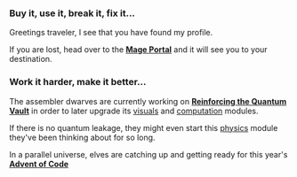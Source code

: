 ### Buy it, use it, break it, fix it...

Greetings traveler, I see that you have found my profile.

If you are lost, head over to the **[Mage Portal][0]** and it will see you to your destination.

### Work it harder, make it better...

The assembler dwarves are currently working on **[Reinforcing the Quantum Vault][1]** in order to later upgrade its [visuals][2] and [computation][3] modules.

If there is no quantum leakage, they might even start this [physics][4] module they've been thinking about for so long.


In a parallel universe, elves are catching up and getting ready for this year's **[Advent of Code][5]**


[0]: https://github.com/FlavorlessQuark/Mage_Portal
[1]: https://github.com/FlavorlessQuark/Quantum_Vault
[2]: https://github.com/FlavorlessQuark/SDL_Tools
[3]: https://github.com/FlavorlessQuark/Math_Tools
[4]: https://github.com/LumenNoctis/Physics_tools
[5]: https://github.com/FlavorlessQuark/Advent_of_Code
